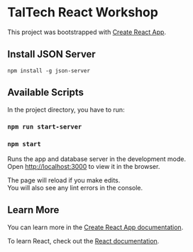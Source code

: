 # TalTech React Workshop

This project was bootstrapped with [Create React App](https://github.com/facebook/create-react-app).

## Install JSON Server
   
`npm install -g json-server`


## Available Scripts

In the project directory, you have to run:

### `npm run start-server`
### `npm start`

Runs the app and database server in the development mode.<br />
Open [http://localhost:3000](http://localhost:3000) to view it in the browser.

The page will reload if you make edits.<br />
You will also see any lint errors in the console.

## Learn More

You can learn more in the [Create React App documentation](https://facebook.github.io/create-react-app/docs/getting-started).

To learn React, check out the [React documentation](https://reactjs.org/).
